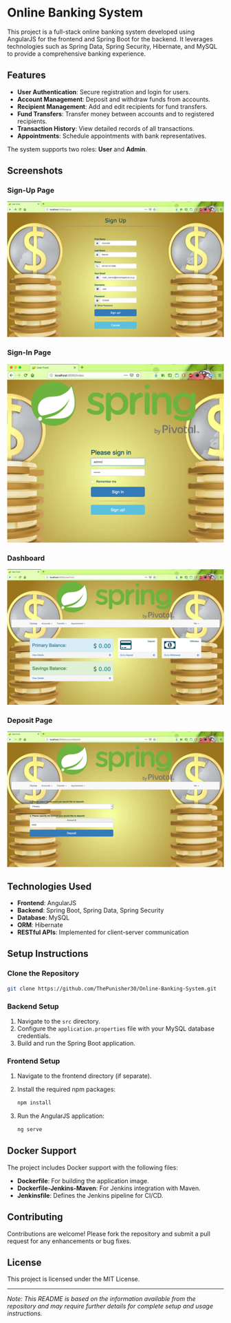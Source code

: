 # Online Banking System

This project is a full-stack online banking system developed using AngularJS for the frontend and Spring Boot for the backend. It leverages technologies such as Spring Data, Spring Security, Hibernate, and MySQL to provide a comprehensive banking experience.

## Features

- **User Authentication**: Secure registration and login for users.
- **Account Management**: Deposit and withdraw funds from accounts.
- **Recipient Management**: Add and edit recipients for fund transfers.
- **Fund Transfers**: Transfer money between accounts and to registered recipients.
- **Transaction History**: View detailed records of all transactions.
- **Appointments**: Schedule appointments with bank representatives.

The system supports two roles: **User** and **Admin**.

## Screenshots

### Sign-Up Page
![Sign-Up Page](img/signup.png)

### Sign-In Page
![Sign-In Page](img/login.png)

### Dashboard
![Dashboard](img/dashboard1.png)

### Deposit Page
![Deposit Page](img/deposit.png)

## Technologies Used

- **Frontend**: AngularJS
- **Backend**: Spring Boot, Spring Data, Spring Security
- **Database**: MySQL
- **ORM**: Hibernate
- **RESTful APIs**: Implemented for client-server communication

## Setup Instructions

### Clone the Repository

```bash
git clone https://github.com/ThePunisher30/Online-Banking-System.git
```

### Backend Setup

1. Navigate to the `src` directory.
2. Configure the `application.properties` file with your MySQL database credentials.
3. Build and run the Spring Boot application.

### Frontend Setup

1. Navigate to the frontend directory (if separate).
2. Install the required npm packages:

   ```bash
   npm install
   ```

3. Run the AngularJS application:

   ```bash
   ng serve
   ```

## Docker Support

The project includes Docker support with the following files:

- **Dockerfile**: For building the application image.
- **Dockerfile-Jenkins-Maven**: For Jenkins integration with Maven.
- **Jenkinsfile**: Defines the Jenkins pipeline for CI/CD.

## Contributing

Contributions are welcome! Please fork the repository and submit a pull request for any enhancements or bug fixes.

## License

This project is licensed under the MIT License.

---

*Note: This README is based on the information available from the repository and may require further details for complete setup and usage instructions.*
